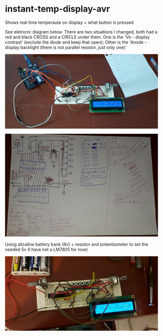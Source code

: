 # instant-temp-display-avr
Shows real time temperaute on display + what button is pressed

See eletronic diagram below.
There are two situations I changed, both had a red and black CROSS and a CIRCLE under them. One is the 'Vo - display contrast' (exclude the diode and keep that open); Other is the 'Anode - display backlight (there is not parallel resistor, just only one)' 

![imagem2](https://github.com/PJbourne/instant-temp-display-avr/blob/main/photo_2021-02-18_13-33-24.jpg)

![imagem](https://github.com/PJbourne/instant-temp-display-avr/blob/main/photo_2021-02-18_12-55-13.jpg)

Using allcaline battery bank (6v) + resistor and potentiometer to set the needed 5v (I have not a LM7805 for now)

![imagem3](https://github.com/PJbourne/instant-temp-display-avr/blob/main/source-battery.jpeg)

